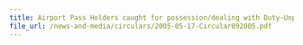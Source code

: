 ```yaml
---
title: Airport Pass Holders caught for possession/dealing with Duty-Unpaid cigarettes/liquor products
file_url: /news-and-media/circulars/2005-05-17-Circular092005.pdf
---
```

